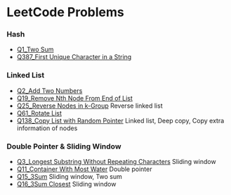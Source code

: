 # LeetCode Problems


### Hash

* [Q1_Two Sum](/Problems/TwoSum/)
* [Q387_First Unique Character in a String](/Problems/UniCh-387.ipynb)

### Linked List

* [Q2_Add Two Numbers](/Problems/AddTwoNum/)
* [Q19_Remove Nth Node From End of List](/Problems/n-th_NodeFromEnd-19.ipynb)
* [Q25_Reverse Nodes in k-Group](/Problems/RevNodes-k-Group-25.ipynb) Reverse linked list
* [Q61_Rotate List](/Problems/RotateList-61.ipynb)
* [Q138_Copy List with Random Pointer](/Problems/CopyListRandom-138.ipynb) Linked list, Deep copy, Copy extra information of nodes

### Double Pointer & Sliding Window
* [Q3_Longest Substring Without Repeating Characters](/Problems/SubstringNoRepeat-3.ipynb) Sliding window
* [Q11_Container With Most Water](/Problems/MostWater-11.ipynb) Double pointer
* [Q15_3Sum](/Problems/3Sum-15.ipynb) Sliding window, Two sum
* [Q16_3Sum Closest](/Problems/3SumClosest-16.ipynb) Sliding window
